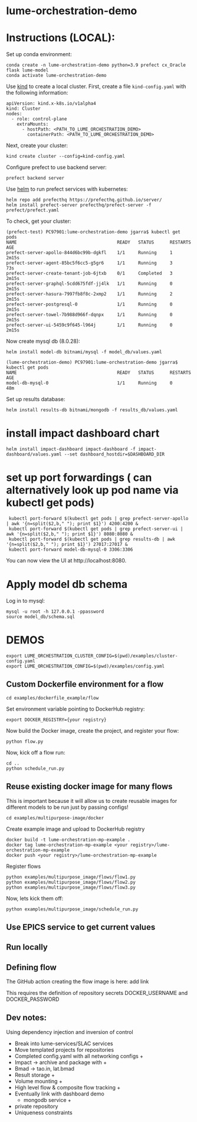 # lume-orchestration-demo


# Instructions (LOCAL):


Set up conda environment:
```
conda create -n lume-orchestration-demo python=3.9 prefect cx_Oracle flask lume-model
conda activate lume-orchestration-demo
```

Use [kind](https://kind.sigs.k8s.io/) to create a local cluster. First, create a file `kind-config.yaml` with the following information:
```
apiVersion: kind.x-k8s.io/v1alpha4
kind: Cluster
nodes:
  - role: control-plane
    extraMounts:
      - hostPath: <PATH_TO_LUME_ORCHESTRATION_DEMO>
        containerPath: <PATH_TO_LUME_ORCHESTRATION_DEMO>
```

Next, create your cluster:
```
kind create cluster --config=kind-config.yaml
```

Configure prefect to use backend server:
```
prefect backend server
```

Use [helm](https://helm.sh/) to run prefect services with kubernetes:
```
helm repo add prefecthq https://prefecthq.github.io/server/
helm install prefect-server prefecthq/prefect-server -f prefect/prefect.yaml
```

 To check, get your cluster:
```
(prefect-test) PC97901:lume-orchestration-demo jgarra$ kubectl get pods
NAME                                      READY   STATUS      RESTARTS   AGE
prefect-server-apollo-844d6bc99b-dgkfl    1/1     Running     1          2m15s
prefect-server-agent-85bc5f6cc5-g5gr6     1/1     Running     3          73s
prefect-server-create-tenant-job-6jtxb    0/1     Completed   3          2m15s
prefect-server-graphql-5cdd675fdf-jj4lk   1/1     Running     0          2m15s
prefect-server-hasura-7997fb8f8c-2xmp2    1/1     Running     2          2m15s
prefect-server-postgresql-0               1/1     Running     0          2m15s
prefect-server-towel-7b988d966f-dqnpx     1/1     Running     0          2m15s
prefect-server-ui-5459c9f645-l964j        1/1     Running     0          2m15s
```

Now create mysql db (8.0.28):
```
helm install model-db bitnami/mysql -f model_db/values.yaml
```
```
(lume-orchestration-demo) PC97901:lume-orchestration-demo jgarra$ kubectl get pods
NAME                                      READY   STATUS      RESTARTS   AGE
model-db-mysql-0                          1/1     Running     0          48m
```

Set up results database:
```
helm install results-db bitnami/mongodb -f results_db/values.yaml
```

# install impact dashboard chart

```
helm install impact-dashboard impact-dashboard -f impact-dashboard/values.yaml --set dashboard_hostdir=$DASHBOARD_DIR
```

# set up port forwardings ( can alternatively look up pod name via kubectl get pods)
```
 kubectl port-forward $(kubectl get pods | grep prefect-server-apollo | awk '{n=split($2,b," "); print $1}') 4200:4200 & 
 kubectl port-forward $(kubectl get pods | grep prefect-server-ui | awk '{n=split($2,b," "); print $1}') 8080:8080 &
 kubectl port-forward $(kubectl get pods | grep results-db | awk '{n=split($2,b," "); print $1}') 27017:27017 &
 kubectl port-forward model-db-mysql-0 3306:3306 
```

You can now view the UI at http://localhost:8080.

# Apply model db schema
Log in to mysql:

```
mysql -u root -h 127.0.0.1 -ppassword
source model_db/schema.sql
```



# DEMOS

```
export LUME_ORCHESTRATION_CLUSTER_CONFIG=$(pwd)/examples/cluster-config.yaml
export LUME_ORCHESTRATION_CONFIG=$(pwd)/examples/config.yaml
```

## Custom Dockerfile environment for a flow

```
cd examples/dockerfile_example/flow
```

Set environment variable pointing to DockerHub registry:
```
export DOCKER_REGISTRY={your registry}
```

Now build the Docker image, create the project, and register your flow:
```
python flow.py
```


Now, kick off a flow run:

```
cd ..
python schedule_run.py
```


## Reuse existing docker image for many flows
This is important because it will allow us to create reusable images for different models to be run just by passing configs!

```
cd examples/multipurpose-image/docker
```

Create example image and upload to DockerHub registry

```
docker build -t lume-orchestration-mp-example . 
docker tag lume-orchestration-mp-example <your registry>/lume-orchestration-mp-example
docker push <your registry>/lume-orchestration-mp-example
```

Register flows
```
python examples/multipurpose_image/flows/flow1.py
python examples/multipurpose_image/flows/flow2.py
python examples/multipurpose_image/flows/flow3.py
```

Now, lets kick them off:
```
python examples/multipurpose_image/schedule_run.py
```




## Use EPICS service to get current values

## Run locally

## Defining flow
The GitHub action creating the flow image is here: add link

This requires the definition of repository secrets DOCKER_USERNAME and DOCKER_PASSWORD



## Dev notes:

Using dependency injection and inversion of control

- Break into lume-services/SLAC services
- Move templated projects for repositories
- Completed config.yaml with all networking configs +
- Impact -> archive and package with +
- Bmad -> tao.in, lat.bmad
- Result storage + 
- Volume mounting +
- High level flow & composite flow tracking +
- Eventually link with dashboard demo
    - mongodb service +
- private repository
- Uniqueness constraints
